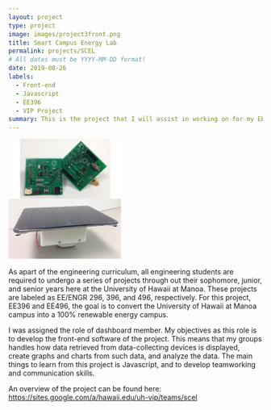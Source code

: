```yaml
---
layout: project
type: project
image: images/project3front.png
title: Smart Campus Energy Lab
permalink: projects/SCEL
# All dates must be YYYY-MM-DD format!
date: 2019-08-26
labels:
  - Front-end
  - Javascript
  - EE396
  - VIP Project
summary: This is the project that I will assist in working on for my EE396 and EE496 projects. 
---
```


<img class="ui medium right floated rounded image" src="/images/project3pic.png"> 

As apart of the engineering curriculum, all engineering students are required to undergo a series of projects through out their sophomore, junior, and senior years here at the University of Hawaii at Manoa. These projects are labeled as EE/ENGR 296, 396, and 496, respectively. For this project, EE396 and EE496, the goal is to convert the University of Hawaii at Manoa campus into a 100% renewable energy campus.

I was assigned the role of dashboard member. My objectives as this role is to develop the front-end software of the project. This means that my groups handles how data retrieved from data-collecting devices is displayed, create graphs and charts from such data, and analyze the data. The main things to learn from this project is Javascript, and to develop teamworking and communication skills.

An overview of the project can be found here: https://sites.google.com/a/hawaii.edu/uh-vip/teams/scel





